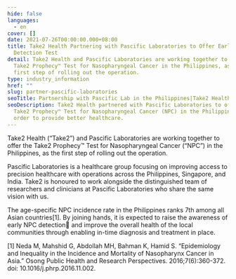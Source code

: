 ```yaml
---
hide: false
languages:
  - en
cover: []
date: 2021-07-26T00:00:00.000+08:00
title: Take2 Health Partnering with Pascific Laboratories to Offer Early Cancer
  Detection Test
detail: Take2 Health and Pascific Laboratories are working together to offer the
  Take2 Prophecy™ Test for Nasopharyngeal Cancer in the Philippines, as the
  first step of rolling out the operation.
type: industry_information
href: ""
slug: partner-pascific-laboratories
seoTitle: Partnership with Pascific Lab in the Philippines|Take2 Health
seoDescription: Take2 Health partnered with Pascific Laboratories to offer the
  Take2 Prophecy™ Test for Nasopharyngeal Cancer (NPC) in the Philippines, in
  order to provide better healthcare.
---
```

Take2 Health (“Take2”) and Pascific Laboratories are working together to offer the Take2 Prophecy™ Test for Nasopharyngeal Cancer (“NPC”) in the Philippines, as the first step of rolling out the operation.

Pascific Laboratories is a healthcare group focusing on improving access to precision healthcare with operations across the Philippines, Singapore, and India. Take2 is honoured to work alongside the distinguished team of researchers and clinicians at Pascific Laboratories who share the same vision with us.

The age-specific NPC incidence rate in the Philippines ranks 7th among all Asian countries\[1\]. By joining hands, it is expected to raise the awareness of early NPC detection and improve the overall health of the local communities through enabling in-time diagnosis and treatment in place.

\[1\] Neda M, Mahshid G, Abdollah MH, Bahman K, Hamid S. “Epidemiology and Inequality in the Incidence and Mortality of Nasopharynx Cancer in Asia.” Osong Public Health and Research Perspectives. 2016;7(6):360-372. doi: 10.1016/j.phrp.2016.11.002.